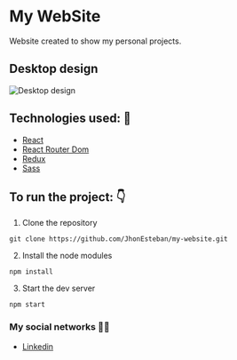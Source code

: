 # My WebSite

Website created to show my personal projects.

## Desktop design

![Desktop design](https://i.imgur.com/iBZHwwC.png)

## Technologies used: 📕

- [React](https://reactjs.org/ 'Click here')
- [React Router Dom](https://reactrouter.com/web/guides/quick-start 'Click here')
- [Redux](https://es.redux.js.org/ 'Click here')
- [Sass](https://sass-lang.com/ 'Click here')

## To run the project: 👇

1. Clone the repository

```
git clone https://github.com/JhonEsteban/my-website.git
```

2. Install the node modules

```
npm install
```

3. Start the dev server

```
npm start
```

### My social networks 👋🏼

- [Linkedin](https://www.linkedin.com/in/jhon-esteban-herrera/ 'My Linkendin')
